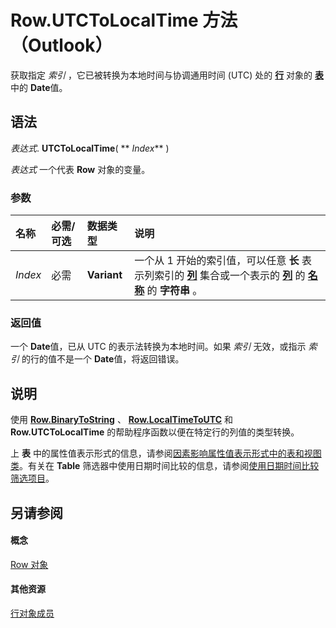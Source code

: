 
# Row.UTCToLocalTime 方法 （Outlook）

获取指定 _索引_ ，它已被转换为本地时间与协调通用时间 (UTC) 处的 **[行](06db3fa4-1649-48bf-3b86-ffdf99a47305.md)** 对象的 **[表](0affaafd-93fe-227a-acee-e09a86cadc20.md)** 中的 **Date**值。


## 语法

 _表达式_. **UTCToLocalTime**( ** _Index_** )

 _表达式_ 一个代表 **Row** 对象的变量。


### 参数



|**名称**|**必需/可选**|**数据类型**|**说明**|
|:-----|:-----|:-----|:-----|
| _Index_|必需|**Variant**|一个从 1 开始的索引值，可以任意 **长** 表示列索引的 **[列](628bf0cf-4ee8-5e5c-09d7-89d7adf256ca.md)** 集合或一个表示的 **[列](b7eb6916-2d80-57c3-2077-47a2a4c73185.md)** 的 **[名称](e69a8a53-d348-2147-28cf-d41ea80bba61.md)** 的 **字符串** 。|

### 返回值

一个 **Date**值，已从 UTC 的表示法转换为本地时间。如果 _索引_ 无效，或指示 _索引_ 的行的值不是一个 **Date**值，将返回错误。


## 说明

使用 **[Row.BinaryToString](2416a69f-f0a2-b9a6-6f55-688dcf702824.md)** 、 **[Row.LocalTimeToUTC](10e24b21-8fd5-8740-b120-a49340cb9670.md)** 和 **Row.UTCToLocalTime** 的帮助程序函数以便在特定行的列值的类型转换。

上 **表** 中的属性值表示形式的信息，请参阅[因素影响属性值表示形式中的表和视图类](http://msdn.microsoft.com/library/13cf9945-a9e0-bb32-a2cb-74366a365ae1%28Office.15%29.aspx)。有关在 **Table** 筛选器中使用日期时间比较的信息，请参阅[使用日期时间比较筛选项目](http://msdn.microsoft.com/library/668e0993-c3d2-835f-0645-ba79bcffe67f%28Office.15%29.aspx)。


## 另请参阅


#### 概念


[Row 对象](06db3fa4-1649-48bf-3b86-ffdf99a47305.md)
#### 其他资源


[行对象成员](49998d93-3940-6e08-624f-f8c5dcba2ea5.md)
